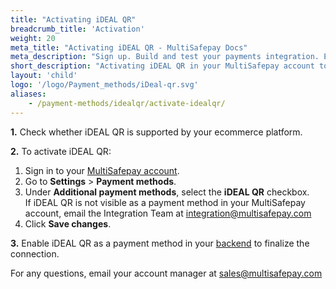 ```yaml
---
title: "Activating iDEAL QR"
breadcrumb_title: 'Activation'
weight: 20
meta_title: "Activating iDEAL QR - MultiSafepay Docs"
meta_description: "Sign up. Build and test your payments integration. Explore our products and services. Use our API Reference, SDKs, and wrappers. Get support."
short_description: "Activating iDEAL QR in your MultiSafepay account to accept payments"
layout: 'child'
logo: '/logo/Payment_methods/iDeal-qr.svg'
aliases: 
    - /payment-methods/idealqr/activate-idealqr/
---
```


**1.** Check whether iDEAL QR is supported by your ecommerce platform.

**2.** To activate iDEAL QR:

1. Sign in to your [MultiSafepay account](https://merchant.multisafepay.com).
2. Go to **Settings** > **Payment methods**.
3. Under **Additional payment methods**, select the **iDEAL QR** checkbox.  
    If iDEAL QR is not visible as a payment method in your MultiSafepay account, email the Integration Team at <integration@multisafepay.com>
3. Click **Save changes**.  

**3.** Enable iDEAL QR as a payment method in your [backend](/getting-started/glossary/#backend) to finalize the connection.

For any questions, email your account manager at <sales@multisafepay.com>

